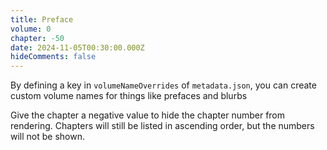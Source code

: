 ```yaml
---
title: Preface
volume: 0
chapter: -50
date: 2024-11-05T00:30:00.000Z
hideComments: false
---
```

By defining a key in `volumeNameOverrides` of `metadata.json`, you can create custom volume names for things like prefaces and blurbs

Give the chapter a negative value to hide the chapter number from rendering.
Chapters will still be listed in ascending order, but the numbers will not be shown.
